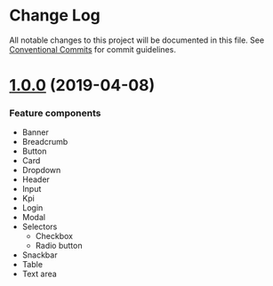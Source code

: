 # Change Log

All notable changes to this project will be documented in this file.
See [Conventional Commits](https://conventionalcommits.org) for commit guidelines.

# [1.0.0](https://github.com/pentaho/hv-uikit-react/compare/@hv/uikit-react-core@0.3.1-alpha.2...@hv/uikit-react-core@1.0.0) (2019-04-08)

### Feature components

* Banner
* Breadcrumb
* Button
* Card
* Dropdown
* Header
* Input
* Kpi
* Login
* Modal
* Selectors
  * Checkbox
  * Radio button
* Snackbar
* Table
* Text area
